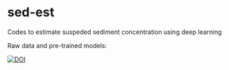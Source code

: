 # sed-est
Codes to estimate suspeded sediment concentration using deep learning

Raw data and pre-trained models: 

[![DOI](https://zenodo.org/badge/DOI/10.5281/zenodo.14902634.svg)](https://doi.org/10.5281/zenodo.14902634)

